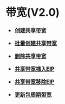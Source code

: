 # 带宽\(V2.0\)<a name="eip_apisharedbandwidth_0000"></a>

 

-   **[创建共享带宽](创建共享带宽.md)**  

-   **[批量创建共享带宽](批量创建共享带宽.md)**  

-   **[删除共享带宽](删除共享带宽.md)**  

-   **[共享带宽插入EIP](共享带宽插入EIP.md)**  

-   **[共享带宽移除EIP](共享带宽移除EIP.md)**  

-   **[更新包周期带宽](更新包周期带宽.md)**  


